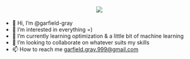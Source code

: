 <h1 align="center">
  <a href="https://git.io/typing-svg">
    <img src="https://readme-typing-svg.herokuapp.com/?lines=Hey,+There!+👋;I'm+Abbas+Mohamadiyan...;Student+and+Cpp\++Developer;Nice+to+meet+you!&center=true&size=30&color=fe428e">
  </a>
</h1>




- 👋 Hi, I’m @garfield-gray
- 👀 I’m interested in everything =)
- 🌱 I’m currently learning optimization & a little bit of machine learning
- 💞️ I’m looking to collaborate on whatever suits my skills
- 📫 How to reach me garfield.gray.999@gmail.com

<!---
garfield-gray/garfield-gray is a ✨ special ✨ repository because its `README.md` (this file) appears on your GitHub profile.
You can click the Preview link to take a look at your changes.
--->
